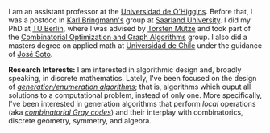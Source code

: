 I am an assistant professor at the [Universidad de O'Higgins](https://www.uoh.cl).
Before that, I was a postdoc in [Karl Bringmann's](https://people.mpi-inf.mpg.de/~kbringma/) group at [Saarland University](https://www.uni-saarland.de/start.html).
I did my PhD at [TU Berlin](https://www.tu-berlin.de/), where I was advised by [Torsten Mütze](http://www.tmuetze.de) and took part of the [Combinatorial Optimization and Graph Algorithms](https://www3.math.tu-berlin.de/coga/) group. 
I also did a masters degree on applied math at [Universidad de Chile](https://www.uchile.cl/english) under the guidance of [José Soto](http://www.dim.uchile.cl/~jsoto/).

**Research Interests:**  I am interested in algorithmic design and, broadly speaking, in discrete mathematics.
Lately, I've been focused on the design of [*generation/enumeration algorithms*](https://en.wikipedia.org/wiki/Enumeration_algorithm); that is, algorithms which ouput all solutions to a computational problem, instead of only one. 
More specifically, I've been interested in generation algorithms that perform *local* operations (aka [*combinatorial Gray codes*](https://arxiv.org/abs/2202.01280)) and their interplay with combinatorics, discrete geometry, symmetry, and algebra.